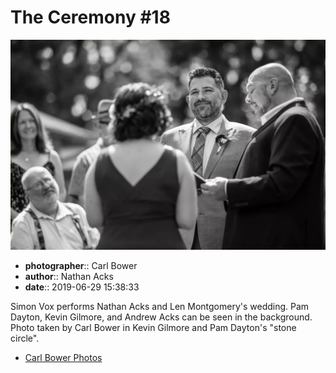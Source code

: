 # The Ceremony #18

![Simon Vox performs Nathan Acks and Len Montgomery's wedding](assets/2019-06-29-set-1-the-ceremony-18.webp)

* **photographer**:: Carl Bower  
* **author**:: Nathan Acks  
* **date**:: 2019-06-29 15:38:33

Simon Vox performs Nathan Acks and Len Montgomery's wedding. Pam Dayton, Kevin Gilmore, and Andrew Acks can be seen in the background. Photo taken by Carl Bower in Kevin Gilmore and Pam Dayton's "stone circle".

* [Carl Bower Photos](https://carlbowerphotos.com)
